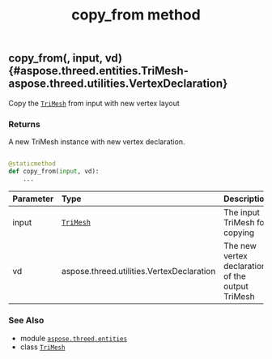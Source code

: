 ﻿---
title: copy_from method
second_title: Aspose.3D for Python via .NET API References
description: 
type: docs
weight: 40
url: /python-net/aspose.threed.entities/trimesh/copy_from/
is_root: false
---

## copy_from(, input, vd) {#aspose.threed.entities.TriMesh-aspose.threed.utilities.VertexDeclaration}

Copy the [`TriMesh`](/3d/python-net/aspose.threed.entities/trimesh) from input with new vertex layout


### Returns 


A new TriMesh instance with new vertex declaration.


```python

@staticmethod
def copy_from(input, vd):
    ...
```


| Parameter | Type | Description |
| :- | :- | :- |
| input | [`TriMesh`](/3d/python-net/aspose.threed.entities/trimesh) | The input TriMesh for copying |
| vd | aspose.threed.utilities.VertexDeclaration | The new vertex declaration of the output TriMesh |



### See Also
* module [`aspose.threed.entities`](../../)
* class [`TriMesh`](/3d/python-net/aspose.threed.entities/trimesh)
